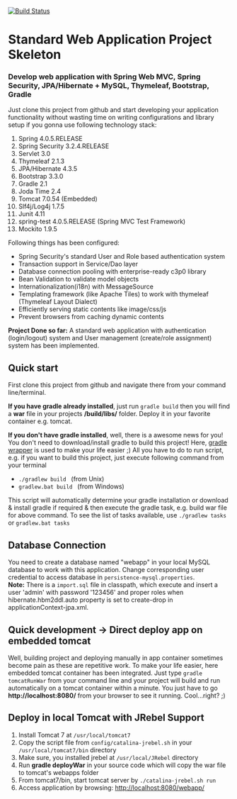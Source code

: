[![Build Status](https://api.shippable.com/projects/5561a055edd7f2c052f9f34f/badge?branchName=master)](https://app.shippable.com/projects/5561a055edd7f2c052f9f34f/builds/latest)

# Standard Web Application Project Skeleton
### Develop web application with Spring Web MVC, Spring Security, JPA/Hibernate + MySQL, Thymeleaf, Bootstrap, Gradle

Just clone this project from github and start developing your application functionality without wasting time on writing
configurations and library setup if you gonna use following technology stack:

1. Spring 4.0.5.RELEASE
2. Spring Security 3.2.4.RELEASE
3. Servlet 3.0
4. Thymeleaf 2.1.3
5. JPA/Hibernate 4.3.5
6. Bootstrap 3.3.0
7. Gradle 2.1
8. Joda Time 2.4
9. Tomcat 7.0.54 (Embedded)
10. Slf4j/Log4j 1.7.5
11. Junit 4.11
12. spring-test 4.0.5.RELEASE (Spring MVC Test Framework)
13. Mockito 1.9.5

Following things has been configured:

* Spring Security's standard User and Role based authentication system
* Transaction support in Service/Dao layer
* Database connection pooling with enterprise-ready c3p0 library
* Bean Validation to validate model objects
* Internationalization(i18n) with MessageSource
* Templating framework (like Apache Tiles) to work with thymeleaf (Thymeleaf Layout Dialect)
* Efficiently serving static contents like image/css/js
* Prevent browsers from caching dynamic contents

**Project Done so far:** A standard web application with authentication (login/logout) system and User management (create/role assignment) system has been implemented.

## Quick start

First clone this project from github and navigate there from your command line/terminal.

**If you have gradle already installed**, just run `gradle build`
then you will find a **war** file in your projects **/build/libs/** folder. Deploy it in your favorite container e.g. tomcat.

**If you don't have gradle installed**, well, there is a awesome news for you! You don't need to download/install gradle to 
build this project! Here, [gradle wrapper](http://java.dzone.com/articles/use-gradle-wrapper-and-stop) is used to make your life easier ;)
All you have to do to run script, e.g. if you want to build this project, just execute following command from your terminal

* `./gradlew build ` (from Unix)
* `gradlew.bat build ` (from Windows)

This script will automatically determine your gradle installation or download & install gradle if required & then execute 
the gradle task, e.g. build war file for above command. To see the list of tasks available, use `./gradlew tasks` or `gradlew.bat tasks` 


## Database Connection

You need to create a database named "webapp" in your local MySQL database to work with this application.
Change corresponding user credential to access database in `persistence-mysql.properties`.  
**Note:** There is a `import.sql` file in classpath, which execute and insert a user 'admin' with password '123456' and proper roles
when hibernate.hbm2ddl.auto property is set to create-drop in applicationContext-jpa.xml.


## Quick development -> Direct deploy app on embedded tomcat
Well, building project and deploying manually in app container sometimes become pain as these are repetitive work. To make 
your life easier, here embedded tomcat container has been integrated. Just type `gradle tomcatRunWar` from your command line
and your project will build and run automatically on a tomcat container within a minute. You just have to go **http://localhost:8080/** from 
your browser to see it running. Cool...right? ;)

## Deploy in local Tomcat with JRebel Support
1. Install Tomcat 7 at `/usr/local/tomcat7`
2. Copy the script file from `config/catalina-jrebel.sh` in your `/usr/local/tomcat7/bin` directory
3. Make sure, you installed jrebel at `/usr/local/JRebel` directory
4. Run **gradle deployWar** in your source code which will copy the war file to tomcat's webapps folder
5. From tomcat7/bin, start tomcat server by `./catalina-jrebel.sh run`
6. Access application by browsing: [http://localhost:8080/webapp/](http://localhost:8080/webapp/)
